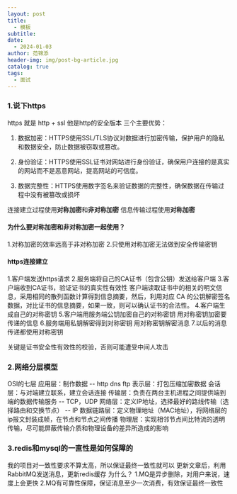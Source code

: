 ```yaml
---
layout: post
title:
  - 模板
subtitle: 
date:
  - 2024-01-03
author: 范锦添
header-img: img/post-bg-article.jpg
catalog: true
tags:
  - 面试
---
```

### 1.说下https
https 就是 http + ssl
他是http的安全版本
三个主要优势：
1. 数据加密：HTTPS使用SSL/TLS协议对数据进行加密传输，保护用户的隐私和数据安全，防止数据被窃取或篡改。
    
2. 身份验证：HTTPS使用SSL证书对网站进行身份验证，确保用户连接的是真实的网站而不是恶意网站，提高网站的可信度。
    
3. 数据完整性：HTTPS使用数字签名来验证数据的完整性，确保数据在传输过程中没有被篡改或损坏

连接建立过程使用**对称加密**和**非对称加密**
信息传输过程使用**对称加密**
#### 为什么要对称加密和非对称加密一起使用？
1.对称加密的效率远高于非对称加密
2.只使用对称加密无法做到安全传输密钥

#### https连接建立
1.客户端发送https请求
2.服务端将自己的CA证书（包含公钥）发送给客户端
3.客户端收到CA证书，验证证书的真实性有效性
客户端读取证书中的相关的明文信息，采用相同的散列函数计算得到信息摘要，然后，利用对应 CA 的公钥解密签名数据，对比证书的信息摘要，如果一致，则可以确认证书的合法性。
4.客户端生成自己的对称密钥
5.客户端用服务端公钥加密自己的对称密钥
用对称密钥加密要传递的信息
6.服务端用私钥解密得到对称密钥
用对称密钥解密消息
7.以后的消息传递都使用对称密钥

关键是证书安全性有效性的校验，否则可能遭受中间人攻击

### 2.网络分层模型

OSI的七层
应用层：制作数据 -- http dns ftp
表示层：打包压缩加密数据
会话层：与对端建立联系，建立会话连接
传输层：负责在两台主机进程之间提供端到端的数据传输服务 -- TCP，UDP
网络层：定义IP地址，选择最好的路线传输（选择路由和交换节点） -- IP
数据链路层：定义物理地址（MAC地址），将网络层的ip报文封装成帧，在节点和节点之间传播
物理层：实现相邻节点间比特流的透明传输，尽可能屏蔽传输介质和物理设备的差异所造成的影响





### 3.redis和mysql的一直性是如何保障的
我的项目对一致性要求不算太高，所以保证最终一致性就可以
更新文章后，利用RabbitMQ发送消息，更新redis缓存
为什么？
1.MQ是异步删除，对用户来说，速度上会更快
2.MQ有可靠性保障，保证消息至少一次消费，有效保证最终一致性
